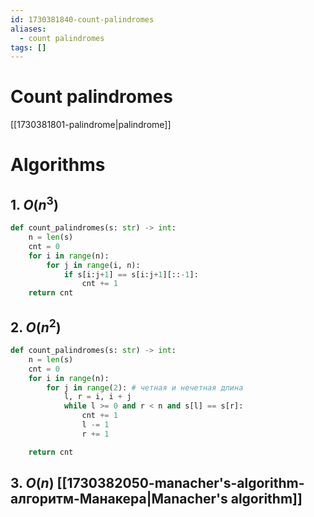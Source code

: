 ```yaml
---
id: 1730381840-count-palindromes
aliases:
  - count palindromes
tags: []
---
```


# Count palindromes
[[1730381801-palindrome|palindrome]]

# Algorithms
## 1. $O(n^3)$
```python
def count_palindromes(s: str) -> int:
    n = len(s)
    cnt = 0
    for i in range(n):
        for j in range(i, n):
            if s[i:j+1] == s[i:j+1][::-1]:
                cnt += 1
    return cnt
```

## 2. $O(n^2)$
```python
def count_palindromes(s: str) -> int:
    n = len(s)
    cnt = 0
    for i in range(n):
        for j in range(2): # четная и нечетная длина
            l, r = i, i + j
            while l >= 0 and r < n and s[l] == s[r]:
                cnt += 1
                l -= 1
                r += 1

    return cnt
```

## 3. $O(n)$ [[1730382050-manacher's-algorithm-алгоритм-Манакера|Manacher's algorithm]]


